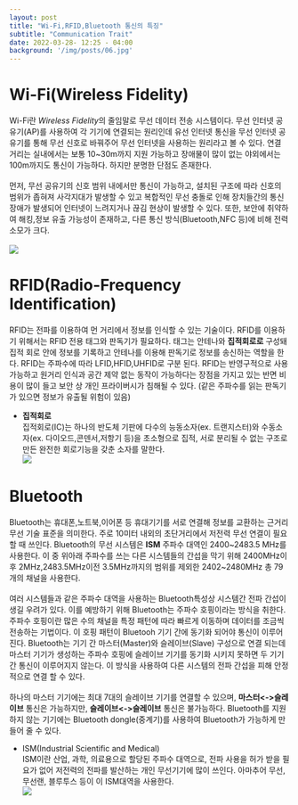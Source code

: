 ```yaml
---
layout: post
title: "Wi-Fi,RFID,Bluetooth 통신의 특징"
subtitle: "Communication Trait"
date: 2022-03-28- 12:25 - 04:00
background: '/img/posts/06.jpg'
---
```


# __Wi-Fi(Wireless Fidelity)__
Wi-Fi란 *Wireless Fidelity*의 줄임말로 무선 데이터 전송 시스템이다. 무선 인터넷 공유기(AP)를 사용하여 각 기기에 연결되는 원리인데 유선 인터넷 통신을 무선 인터넷 공유기를 통해 무선 신호로 바꿔주어 무선 인터넷을 사용하는 원리라고 볼 수 있다. 연결 거리는 실내에서는 보통 10~30m까지 지원 가능하고 장애물이 많이 없는 야외에서는 100m까지도 통신이 가능하다. 하지만 분명한 단점도 존재한다.  
<br/>
 먼저, 무선 공유기의 신호 범위 내에서만 통신이 가능하고, 설치된 구조에 따라 신호의 범위가 좁혀져 사각지대가 발생할 수 있고 복합적인 무선 충돌로 인해 장치들간의 통신 장애가 발생되어 인터넷이 느려지거나 끊김 현상이 발생할 수 있다. 또한, 보안에 취약하여 해킹,정보 유출 가능성이 존재하고, 다른 통신 방식(Bluetooth,NFC 등)에 비해 전력 소모가 크다.  
 <br/>
![](https://search.pstatic.net/common/?src=http%3A%2F%2Fblogfiles.naver.net%2FMjAyMTExMDFfNTMg%2FMDAxNjM1NzE0MjgyMzYw.ieLyKuIKZoGjaT5FZl6orPXI0K-dwnvoNOH0S8TMbM0g.ICePNjeQOoQwD2p3C4MnEZGO1m4heH13cKvZkYm6zfMg.JPEG.objective500%2F%25BF%25CD%25C0%25CC%25C6%25C4%25C0%25CC.JPG&type=sc960_832)

# __RFID(Radio-Frequency Identification)__  
RFID는 전파를 이용하여 먼 거리에서 정보를 인식할 수 있는 기술이다. RFID를 이용하기 위해서는 RFID 전용 태그와 판독기가 필요하다. 태그는 안테나와 __집적회로로__ 구성돼 집적 회로 안에 정보를 기록하고 안테나를 이용해 판독기로 정보를 송신하는 역할을 한다. RFID는 주파수에 따라 LFID,HFID,UHFID로 구분 된다. RFID는 반영구적으로 사용가능하고 원거리 인식과 공간 제약 없는 동작이 가능하다는 장점을 가지고 있는 반면 비용이 많이 들고 보안 상 개인 프라이버시가 침해될 수 있다. (같은 주파수를 읽는 판독기가 있으면 정보가 유출될 위험이 있음)  
* __집적회로__  
집적회로(IC)는 하나의 반도체 기판에 다수의 능동소자(ex. 트랜지스터)와 수동소자(ex. 다이오드,콘덴서,저항기 등)을 초소형으로 집적, 서로 분리될 수 없는 구조로 만든 완전한 회로기능을 갖춘 소자를 말한다.  
![](https://search.pstatic.net/common/?src=http%3A%2F%2Fblogfiles.naver.net%2FMjAyMDA0MDVfMjUg%2FMDAxNTg2MDQxNDAwNDM0.a8biv3_3ltDNrq4Y02PQlVy_v56x3ctwXfC8c0JgWz8g.XHBV5mw0Q7eESldL52t-d6Udww5-WPPdd5wRZvAsRN8g.JPEG.hdjunkr%2FRFID%25BD%25C3%25BD%25BA%25C5%25DB%25B1%25B8%25BC%25BA%25BF%25E4%25BC%25D2.jpg&type=sc960_832)

# __Bluetooth__  
Bluetooth는 휴대폰,노트북,이어폰 등 휴대기기를 서로 연결해 정보를 교환하는 근거리 무선 기술 표준을 의미한다. 주로 10미터 내외의 초단거리에서 저전력 무선 연결이 필요할 때 쓰인다. Bluetooth의 무선 시스템은 __ISM__ 주파수 대역인 2400~2483.5 MHz를 사용한다. 이 중 위아래 주파수를 쓰는 다른 시스템들의 간섭을 막기 위해 2400MHz이후 2MHz,2483.5MHz이전 3.5MHz까지의 범위를 제외한 2402~2480MHz 총 79개의 채널을 사용한다.   
<br/>
 여러 시스템들과 같은 주파수 대역을 사용하는 Bluetooth특성상 시스템간 전파 간섭이 생길 우려가 있다. 이를 예방하기 위해 Bluetooth는 주파수 호핑이라는 방식을 취한다. 주파수 호핑이란 많은 수의 채널을 특정 패턴에 따라 빠르게 이동하며 데이터를 조금씩 전송하는 기법이다. 이 호핑 패턴이 Bluetooh 기기 간에 동기화 되어야 통신이 이루어진다. Bluetooth는 기기 간 마스터(Master)와 슬레이브(Slave) 구성으로 연결 되는데 마스터 기기가 생성하는 주파수 호핑에 슬레이브 기기를 동기화 시키지 못하면 두 기기 간 통신이 이루어지지 않는다. 이 방식을 사용하여 다른 시스템의 전파 간섭을 피해 안정적으로 연결 할 수 있다.
 <br/>  
하나의 마스터 기기에는 최대 7대의 슬레이브 기기를 연결할 수 있으며, __마스터<->슬레이브__ 통신은 가능하지만, __슬레이브<->슬레이브__ 통신은 불가능하다. Bluetooth를 지원하지 않는 기기에는 Bluetooth dongle(중계기)를 사용하여 Bluetooth가 가능하게 만들어 줄 수 있다.  
* ISM(Industrial Scientific and Medical)  
ISM이란 산업, 과학, 의료용으로 할당된 주파수 대역으로, 전파 사용을 허가 받을 필요가 없어 저전력의 전파를 발산하는 개인 무선기기에 많이 쓰인다. 아마추어 무선, 무선랜, 블루투스 등이 이 ISM대역을 사용한다.  
![](https://search.pstatic.net/common/?src=http%3A%2F%2Fblogfiles.naver.net%2FMjAyMTA3MjhfMjcg%2FMDAxNjI3NDUzMjU5NjMw.dAI2arssPN2LjTHvw0y8B25Kxk9PYGoF56Zgqw4qpl8g.I55kh61jXzQSLwO8ShDcjOl-zqfPWsaFLaMv1CM8XPIg.JPEG.with_msip%2F%25BB%25E7%25C1%25F83.jpg&type=sc960_832)
